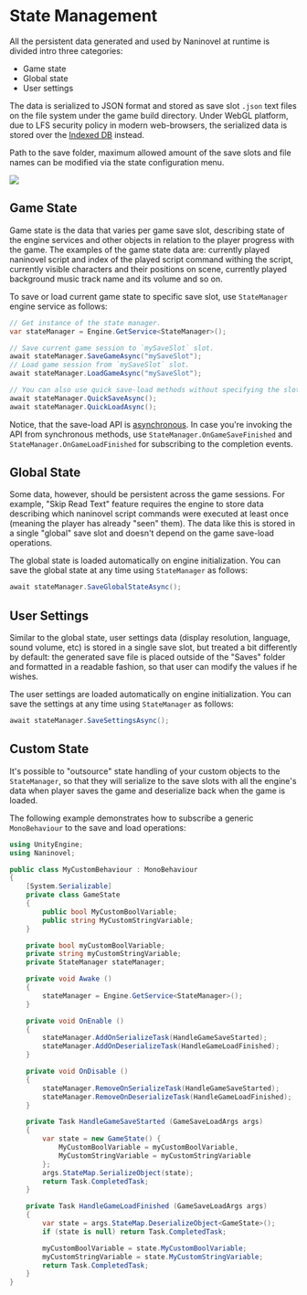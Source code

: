 ﻿# State Management

All the persistent data generated and used by Naninovel at runtime is divided intro three categories:

- Game state
- Global state
- User settings

The data is serialized to JSON format and stored as save slot `.json` text files on the file system under the game build directory. Under WebGL platform, due to LFS security policy in modern web-browsers, the serialized data is stored over the [Indexed DB](https://en.wikipedia.org/wiki/Indexed_Database_API) instead.

Path to the save folder, maximum allowed amount of the save slots and file names can be modified via the state configuration menu.

![](https://i.gyazo.com/01cf958545b590ab40ce19115938e4d7.png)

## Game State

Game state is the data that varies per game save slot, describing state of the engine services and other objects in relation to the player progress with the game. The examples of the game state data are: currently played naninovel script and index of the played script command withing the script, currently visible characters and their positions on scene, currently played background music track name and its volume and so on.

To save or load current game state to specific save slot, use `StateManager` engine service as follows:

```csharp
// Get instance of the state manager.
var stateManager = Engine.GetService<StateManager>();

// Save current game session to `mySaveSlot` slot.
await stateManager.SaveGameAsync("mySaveSlot");
// Load game session from `mySaveSlot` slot.
await stateManager.LoadGameAsync("mySaveSlot");

// You can also use quick save-load methods without specifying the slot names.
await stateManager.QuickSaveAsync();
await stateManager.QuickLoadAsync();
```
Notice, that the save-load API is [asynchronous](https://docs.microsoft.com/en-us/dotnet/csharp/programming-guide/concepts/async/). In case you're invoking the API from synchronous methods, use `StateManager.OnGameSaveFinished` and `StateManager.OnGameLoadFinished` for subscribing to the completion events.

## Global State

Some data, however, should be persistent across the game sessions. For example, "Skip Read Text" feature requires the engine to store data describing which naninovel script commands were executed at least once (meaning the player has already "seen" them). The data like this is stored in a single "global" save slot and doesn't depend on the game save-load operations.

The global state is loaded automatically on engine initialization. You can save the global state at any time using `StateManager` as follows:

```csharp
await stateManager.SaveGlobalStateAsync();
```

## User Settings

Similar to the global state, user settings data (display resolution, language, sound volume, etc) is stored in a single save slot, but treated a bit differently by default: the generated save file is placed outside of the "Saves" folder and formatted in a readable fashion, so that user can modify the values if he wishes. 

The user settings are loaded automatically on engine initialization. You can save the settings at any time using `StateManager` as follows:

```csharp
await stateManager.SaveSettingsAsync();
```

## Custom State

It's possible to "outsource" state handling of your custom objects to the `StateManager`, so that they will serialize to the save slots with all the engine's data when player saves the game and deserialize back when the game is loaded. 

The following example demonstrates how to subscribe a generic `MonoBehaviour` to the save and load operations: 

```csharp
using UnityEngine;
using Naninovel;

public class MyCustomBehaviour : MonoBehaviour
{
    [System.Serializable]
    private class GameState 
    { 
    	public bool MyCustomBoolVariable; 
    	public string MyCustomStringVariable; 
    }

    private bool myCustomBoolVariable;
    private string myCustomStringVariable;
    private StateManager stateManager;

    private void Awake ()
    {
        stateManager = Engine.GetService<StateManager>();
    }

    private void OnEnable ()
    {
        stateManager.AddOnSerializeTask(HandleGameSaveStarted);
        stateManager.AddOnDeserializeTask(HandleGameLoadFinished);
    }

    private void OnDisable ()
    {
        stateManager.RemoveOnSerializeTask(HandleGameSaveStarted);
        stateManager.RemoveOnDeserializeTask(HandleGameLoadFinished);
    }

    private Task HandleGameSaveStarted (GameSaveLoadArgs args)
    {
        var state = new GameState() {
            MyCustomBoolVariable = myCustomBoolVariable,
            MyCustomStringVariable = myCustomStringVariable
        };
        args.StateMap.SerializeObject(state);
        return Task.CompletedTask;
    }

    private Task HandleGameLoadFinished (GameSaveLoadArgs args)
    {
        var state = args.StateMap.DeserializeObject<GameState>();
        if (state is null) return Task.CompletedTask;

        myCustomBoolVariable = state.MyCustomBoolVariable;
        myCustomStringVariable = state.MyCustomStringVariable;
        return Task.CompletedTask;
    }
}
```

